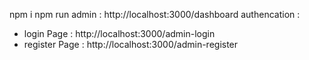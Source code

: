 npm i 
npm run 
admin : http://localhost:3000/dashboard
authencation :
- login Page : http://localhost:3000/admin-login
- register Page : http://localhost:3000/admin-register
